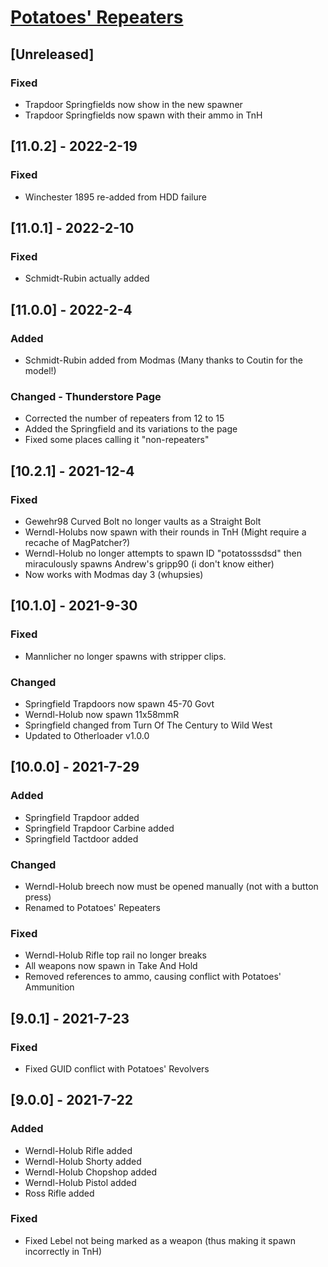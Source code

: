 # [Potatoes' Repeaters](https://h3vr.thunderstore.io/package/Potatoes/Potatoes_NonRepeaters/)

## [Unreleased]

### Fixed
- Trapdoor Springfields now show in the new spawner
- Trapdoor Springfields now spawn with their ammo in TnH

## [11.0.2] - 2022-2-19

### Fixed
- Winchester 1895 re-added from HDD failure

## [11.0.1] - 2022-2-10

### Fixed
- Schmidt-Rubin actually added

## [11.0.0] - 2022-2-4

### Added
- Schmidt-Rubin added from Modmas (Many thanks to Coutin for the model!)

### Changed - Thunderstore Page
- Corrected the number of repeaters from 12 to 15
- Added the Springfield and its variations to the page
- Fixed some places calling it "non-repeaters"

## [10.2.1] - 2021-12-4

### Fixed
- Gewehr98 Curved Bolt no longer vaults as a Straight Bolt
- Werndl-Holubs now spawn with their rounds in TnH (Might require a recache of MagPatcher?)
- Werndl-Holub no longer attempts to spawn ID "potatosssdsd" then miraculously spawns Andrew's gripp90 (i don't know either)
- Now works with Modmas day 3 (whupsies)


## [10.1.0] - 2021-9-30

### Fixed
- Mannlicher no longer spawns with stripper clips.

### Changed
- Springfield Trapdoors now spawn 45-70 Govt
- Werndl-Holub now spawn 11x58mmR
- Springfield changed from Turn Of The Century to Wild West
- Updated to Otherloader v1.0.0

## [10.0.0] - 2021-7-29

### Added
- Springfield Trapdoor added
- Springfield Trapdoor Carbine added
- Springfield Tactdoor added

### Changed
- Werndl-Holub breech now must be opened manually (not with a button press)
- Renamed to Potatoes' Repeaters

### Fixed
- Werndl-Holub Rifle top rail no longer breaks
- All weapons now spawn in Take And Hold
- Removed references to ammo, causing conflict with Potatoes' Ammunition

## [9.0.1] - 2021-7-23

### Fixed
- Fixed GUID conflict with Potatoes' Revolvers

## [9.0.0] - 2021-7-22

### Added
- Werndl-Holub Rifle added
- Werndl-Holub Shorty added
- Werndl-Holub Chopshop added
- Werndl-Holub Pistol added
- Ross Rifle added

### Fixed
- Fixed Lebel not being marked as a weapon (thus making it spawn incorrectly in TnH)
